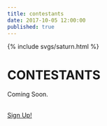 ```yaml
---
title: contestants
date: 2017-10-05 12:00:00
published: true
---
```


<div class="saturn">
  {% include svgs/saturn.html %}
</div>

# CONTESTANTS

Coming Soon.
<br/>
<br/>

<a class="sign-up-button" href="https://t.co/XM41qCp4Dt" target="_">Sign Up!</a>
